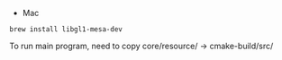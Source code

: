 

* Mac

```
brew install libgl1-mesa-dev
```


To run main program, need to copy core/resource/ -> cmake-build/src/
